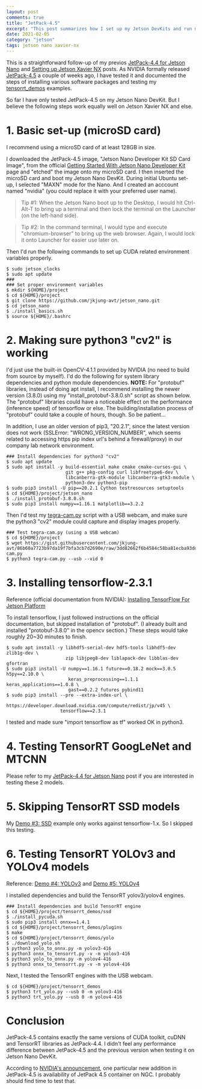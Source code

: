 ```yaml
---
layout: post
comments: true
title: "JetPack-4.5"
excerpt: "This post summarizes how I set up my Jetson DevKits and run my tensorrt_demos samples."
date: 2021-02-05
category: "jetson"
tags: jetson nano xavier-nx
---
```


This is a straightforward follow-up of my previos [JetPack-4.4 for Jetson Nano](https://jkjung-avt.github.io/jetpack-4.4/) and [Setting up Jetson Xavier NX](https://jkjung-avt.github.io/setting-up-xavier-nx/) posts.  As NVIDIA formally released [JetPack-4.5](https://forums.developer.nvidia.com/t/jetpack-4-5-production-release-with-l4t-32-5/166475) a couple of weeks ago, I have tested it and documented the steps of installing various software packages and testing my [tensorrt_demos](https://github.com/jkjung-avt/tensorrt_demos) examples.

So far I have only tested JetPack-4.5 on my Jetson Nano DevKit.  But I believe the following steps work equally well on Jetson Xavier NX and else.

# 1. Basic set-up (microSD card)

I recommend using a microSD card of at least 128GB in size.

I downloaded the JetPack-4.5 image, "Jetson Nano Developer Kit SD Card Image", from the official [Getting Started With Jetson Nano Developer Kit](https://developer.nvidia.com/embedded/learn/get-started-jetson-nano-devkit#write) page and "etched" the image onto my microSD card.  I then inserted the microSD card and boot my Jetson Nano DevKit.  During initial Ubuntu set-up, I selected "MAXN" mode for the Nano.  And I created an acccount named "nvidia" (you could replace it with your preferred user name).

> Tip #1:  When the Jetson Nano boot up to the Desktop, I would hit Ctrl-Alt-T to bring up a terminal and then lock the terminal on the Launcher (on the left-hand side).

> Tip #2:  In the command terminal, I would type and execute "chromium-browser" to bring up the web browser.  Again, I would lock it onto Launcher for easier use later on.

Then I'd run the following commands to set up CUDA related environment variables properly.

```shell
$ sudo jetson_clocks
$ sudo apt update
###
### Set proper environment variables
$ mkdir ${HOME}/project
$ cd ${HOME}/project
$ git clone https://github.com/jkjung-avt/jetson_nano.git
$ cd jetson_nano
$ ./install_basics.sh
$ source ${HOME}/.bashrc
```

# 2. Making sure python3 "cv2" is working

I'd just use the built-in OpenCV-4.1.1 provided by NVIDIA (no need to build from source by myself).  I'd do the following for system library dependencies and python module dependencies.  **NOTE:** For "protobuf" libraries, instead of doing apt install, I recommend installing the newer version (3.8.0) using my "install_protobuf-3.8.0.sh" script as shown below.  The "protobuf" libraries could have a noticeable effect on the performance (inference speed) of tensorflow or else.  The building/installation process of "protobuf" could take a couple of hours, though.  So be patient...

In addition, I use an older version of pip3, "20.2.1", since the latest version does not work (SSLError: "WRONG_VERSION_NUMBER", which seems related to accessing https pip index url's behind a firewall/proxy) in our company lab network environment.

```shell
### Install dependencies for python3 "cv2"
$ sudo apt update
$ sudo apt install -y build-essential make cmake cmake-curses-gui \
                      git g++ pkg-config curl libfreetype6-dev \
                      libcanberra-gtk-module libcanberra-gtk3-module \
                      python3-dev python3-pip
$ sudo pip3 install -U pip==20.2.1 Cython testresources setuptools
$ cd ${HOME}/project/jetson_nano
$ ./install_protobuf-3.8.0.sh
$ sudo pip3 install numpy==1.16.1 matplotlib==3.2.2
```

Then I'd test my [tegra-cam.py](https://gist.github.com/jkjung-avt/86b60a7723b97da19f7bfa3cb7d2690e) script with a USB webcam, and make sure the python3 "cv2" module could capture and display images properly.

```shell
### Test tegra-cam.py (using a USB webcam)
$ cd ${HOME}/project
$ wget https://gist.githubusercontent.com/jkjung-avt/86b60a7723b97da19f7bfa3cb7d2690e/raw/3dd82662f6b4584c58ba81ecba93dd6f52c3366c/tegra-cam.py
$ python3 tegra-cam.py --usb --vid 0
```

# 3. Installing tensorflow-2.3.1

Reference (official documentation from NVIDIA): [Installing TensorFlow For Jetson Platform](https://docs.nvidia.com/deeplearning/frameworks/install-tf-jetson-platform/index.html)

To install tensorflow, I just followed instructions on the official documentation, but skipped installation of "protobuf".  (I already built and installed "protobuf-3.8.0" in the opencv section.)  These steps would take roughly 20~30 minutes to finish.

```shell
$ sudo apt install -y libhdf5-serial-dev hdf5-tools libhdf5-dev zlib1g-dev \
                      zip libjpeg8-dev liblapack-dev libblas-dev gfortran
$ sudo pip3 install -U numpy==1.16.1 future==0.18.2 mock==3.0.5 h5py==2.10.0 \
                       keras_preprocessing==1.1.1 keras_applications==1.0.8 \
                       gast==0.2.2 futures pybind11
$ sudo pip3 install --pre --extra-index-url \
                    https://developer.download.nvidia.com/compute/redist/jp/v45 \
                    tensorflow==2.3.1
```

I tested and made sure "import tensorflow as tf" worked OK in python3.

# 4. Testing TensorRT GoogLeNet and MTCNN

Please refer to my [JetPack-4.4 for Jetson Nano](https://jkjung-avt.github.io/jetpack-4.4/) post if you are interested in testing these 2 models.

# 5. Skipping TensorRT SSD models

My [Demo #3: SSD](https://github.com/jkjung-avt/tensorrt_demos#demo-3-ssd) example only works against tensorflow-1.x.  So I skipped this testing.

# 6. Testing TensorRT YOLOv3 and YOLOv4 models

Reference: [Demo #4: YOLOv3](https://github.com/jkjung-avt/tensorrt_demos#demo-4-yolov3) and [Demo #5: YOLOv4](https://github.com/jkjung-avt/tensorrt_demos#yolov4)

I installed dependencies and build the TensorRT yolov3/yolov4 engines.

```shell
### Install dependencies and build TensorRT engine
$ cd ${HOME}/project/tensorrt_demos/ssd
$ ./install_pycuda.sh
$ sudo pip3 install onnx==1.4.1
$ cd ${HOME}/project/tensorrt_demos/plugins
$ make
$ cd ${HOME}/project/tensorrt_demos/yolo
$ ./download_yolo.sh
$ python3 yolo_to_onnx.py -m yolov3-416
$ python3 onnx_to_tensorrt.py -v -m yolov3-416
$ python3 yolo_to_onnx.py -m yolov4-416
$ python3 onnx_to_tensorrt.py -v -m yolov4-416
```

Next, I tested the TensorRT engines with the USB webcam.

```shell
$ cd ${HOME}/project/tensorrt_demos
$ python3 trt_yolo.py --usb 0 -m yolov3-416
$ python3 trt_yolo.py --usb 0 -m yolov4-416
```

# Conclusion

JetPack-4.5 contains exactly the same versions of CUDA toolkit, cuDNN and TensorRT libraries as JetPack-4.4.  I didn't feel any performance difference between JetPack-4.5 and the previous version when testing it on Jetson Nano DevKit.

According to [NVIDIA's announcement](https://forums.developer.nvidia.com/t/jetpack-4-5-production-release-with-l4t-32-5/166475), one particular new addition in JetPack-4.5 is availability of JetPack 4.5 container on NGC.  I probably should find time to test that.
